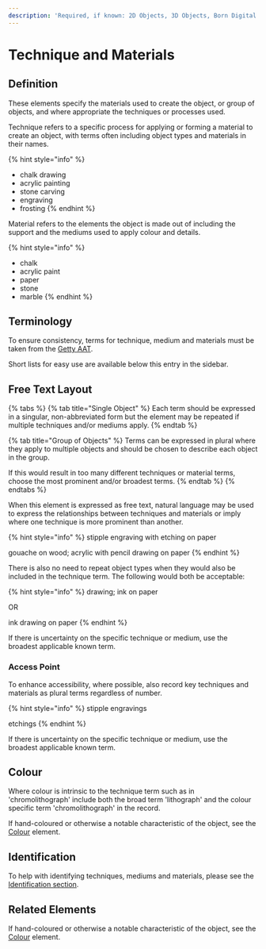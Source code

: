 ```yaml
---
description: 'Required, if known: 2D Objects, 3D Objects, Born Digital'
---
```


# Technique and Materials

## Definition

These elements specify the materials used to create the object, or group of objects, and where appropriate the techniques or processes used.

Technique refers to a specific process for applying or forming a material to create an object, with terms often including object types and materials in their names.

{% hint style="info" %}
* chalk drawing&#x20;
* acrylic painting
* stone carving
* engraving
* frosting
{% endhint %}

Material refers to the elements the object is made out of including the support and the mediums used to apply colour and details.

{% hint style="info" %}
* chalk
* acrylic paint
* paper
* stone
* marble&#x20;
{% endhint %}

## Terminology

To ensure consistency, terms for technique, medium and materials must be taken from the [Getty AAT](https://www.getty.edu/research/tools/vocabularies/aat/).&#x20;

Short lists for easy use are available below this entry in the sidebar. &#x20;

## Free Text Layout

{% tabs %}
{% tab title="Single Object" %}
Each term should be expressed in a singular, non-abbreviated form but the element may be repeated if multiple techniques and/or mediums apply.
{% endtab %}

{% tab title="Group of Objects" %}
Terms can be expressed in plural where they apply to multiple objects and should be chosen to describe each object in the group.&#x20;

If this would result in too many different techniques or material terms, choose the most prominent and/or broadest terms.&#x20;
{% endtab %}
{% endtabs %}

When this element is expressed as free text, natural language may be used to express the relationships between techniques and materials or imply where one technique is more prominent than another. &#x20;

{% hint style="info" %}
stipple engraving with etching on paper

gouache on wood; acrylic with pencil drawing on paper
{% endhint %}

There is also no need to repeat object types when they would also be included in the technique term. The following would both be acceptable:

{% hint style="info" %}
drawing; ink on paper&#x20;

OR

ink drawing on paper&#x20;
{% endhint %}

If there is uncertainty on the specific technique or medium, use the broadest applicable known term.

### Access Point

To enhance accessibility, where possible, also record key techniques and materials as plural terms regardless of number.&#x20;

{% hint style="info" %}
stipple engravings

etchings
{% endhint %}

If there is uncertainty on the specific technique or medium, use the broadest applicable known term.

## Colour

Where colour is intrinsic to the technique term such as in 'chromolithograph' include both the broad term 'lithograph' and the colour specific term 'chromolithograph' in the record.&#x20;

If hand-coloured or otherwise a notable characteristic of the object, see the [Colour](../colour.md) element.&#x20;

## Identification

To help with identifying techniques, mediums and materials, please see the [Identification section](../../../pre-cataloguing/about/specifics.md).&#x20;

## Related Elements

If hand-coloured or otherwise a notable characteristic of the object, see the [Colour](../colour.md) element.&#x20;



##


